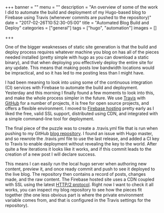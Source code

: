 +++
banner = ""
menu = ""
description = "An overview of some of the work I did to automate the build and deployment of my Hugo-based blog to Firebase using Travis (whenever commits are pushed to the repository)"
date = "2017-02-26T10:52:30-05:00"
title = "Automated Blog Build and Deploy"
categories = ["general"]
tags = ["hugo", "automation"]
images = []

+++

One of the bigger weaknesses of static site generation is that the build and deploy process requires whatever machine you blog on has all of the pieces needed installed (pretty simple with hugo as you can download a static binary), and that when deploying you effectively deploy the entire site for any update. This means that making posts low bandwidth locations would be impractical, and so it has led to me posting less than I might have.
<!--more-->

I had been meaning to look into using some of the continuous integration (CI) services with Firebase to automate the build and deployment. Yesterday and this morning I finally found a few moments to look into this, and make the whole process simpler in the future. We use [Travis][travis] with [GitHub][github] for a number of projects, it is free for open source projects, and offers a flexible environment. I moved to [Firebase hosting][firebase-hosting] pretty early as I liked the free, valid SSL support, distributed using CDN, and integrated with a simple command-line tool for deployment.

The final piece of the puzzle was to create a .travis.yml file that is run when pushing to my GitHub [blog repository][github-blog]. I found an issue with Hugo master, and so rewrote the .travis.yml file to use the last release, and added a CI key to Travis to enable deployment without revealing the key to the world. After quite a few iterations it looks like it works, and if this commit leads to the creation of a new post I will declare success.

This means I can easily run the local hugo server when authoring new content, preview it, and once ready commit and push to see it deployed to the live blog. The repository then contains a record of posts, changes made, and the raw content. The Firebase hosted site uses a CDN coupled with SSL using the latest [HTTP/2 protocol][http2]. Right now I want to check it all works, you can inspect my blog repository to see how the pieces fit together (the one less obvious part is where the private environment variable comes from, and that is configured in the Travis settings for the repository).

[travis]: https://travis-ci.com/
[github]: https://github.com/
[firebase-hosting]: https://firebase.google.com/docs/hosting/
[github-blog]: https://github.com/cryos/blog
[http2]: https://http2.github.io/